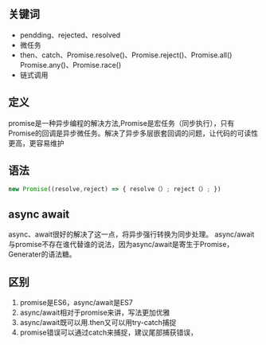 ## 关键词

- pendding、rejected、resolved
- 微任务
- then、catch、Promise.resolve()、Promise.reject()、Promise.all() Promise.any()、Promise.race()
- 链式调用

## 定义

promise是一种异步编程的解决方法,Promise是宏任务（同步执行），只有Promise的回调是异步微任务。解决了异步多层嵌套回调的问题，让代码的可读性更高，更容易维护

## 语法

```jsx
new Promise((resolve,reject) => { resolve（）; reject（）; })
```


## async await

async、await很好的解决了这一点，将异步强行转换为同步处理。 async/await与promise不存在谁代替谁的说法，因为async/await是寄生于Promise，Generater的语法糖。


## 区别

1. promise是ES6，async/await是ES7
2. async/await相对于promise来讲，写法更加优雅
3. async/await既可以用.then又可以用try-catch捕捉
4. promise错误可以通过catch来捕捉，建议尾部捕获错误，